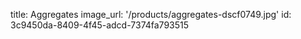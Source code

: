 title: Aggregates
image_url: '/products/aggregates-dscf0749.jpg'
id: 3c9450da-8409-4f45-adcd-7374fa793515
